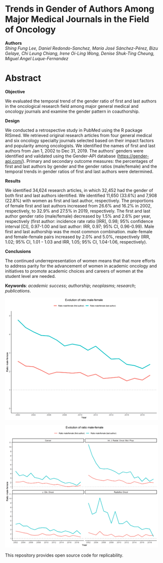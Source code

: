 # Trends in Gender of Authors Among Major Medical Journals in the Field of Oncology

**Authors**  
*Shing Fung Lee, Daniel Redondo-Sanchez, María José Sánchez-Pérez, Bizu Gelaye, Chi Leung Chiang, Irene Oi-Ling Wong, Denise Shuk-Ting Cheung, Miguel Angel Luque-Fernandez*

# Abstract

**Objective**

We evaluated the temporal trend of the gender ratio of first and last authors in the oncological research field among major general medical and oncology journals and examine the gender pattern in coauthorship. 

**Design**

We conducted a retrospective study in PubMed using the R package RISmed. We retrieved original research articles from four general medical and six oncology specialty journals selected based on their impact factors and popularity among oncologists. We identified the names of first and last authors from Jan 1, 2002 to Dec 31, 2019. The authors’ genders were identified and validated using the Gender-API database (https://gender-api.com/). 
Primary and secondary outcome measures: the percentages of first and last authors by gender and the gender ratios (male/female) and the temporal trends in gender ratios of first and last authors were determined.

**Results**

We identified 34,624 research articles, in which 32,452 had the gender of both first and last authors identified. We identified 11,650 (33.6%) and 7,908 (22.8%) with women as first and last author, respectively. The proportions of female first and last authors increased from 26.6% and 16.2% in 2002, respectively, to 32.9% and 27.5% in 2019, respectively. The first and last author gender ratio (male/female) decreased by 1.5% and 2.6% per year, respectively (first author: incidence rate ratio [IRR], 0.98; 95% confidence interval [CI], 0.97-1.00 and last author: IRR, 0.97; 95% CI, 0.96-0.99). Male first and last authorship was the most common combination. male-female and female-female pairs increased by 2.0% and 5.0%, respectively (IRR, 1.02; 95% CI, 1.01 - 1.03 and IRR, 1.05; 95% CI, 1.04-1.06, respectively).

**Conclusions**

The continued underrepresentation of women means that that more efforts to address parity for the advancement of women in academic oncology and initiatives to promote academic choices and careers of women at the student level are needed.

**Keywords**: *academic success*; *authorship*; *neoplasms*; *research*; *publications*.

![](img/figure1.png)

![](img/figure2.png)


This repository provides open source code for replicability.
